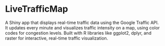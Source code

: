 # LiveTrafficMap
A Shiny app that displays real-time traffic data using the Google Traffic API. It updates every minute and visualizes traffic intensity on a map, using color codes for congestion levels. Built with R libraries like ggplot2, dplyr, and raster for interactive, real-time traffic visualization.
